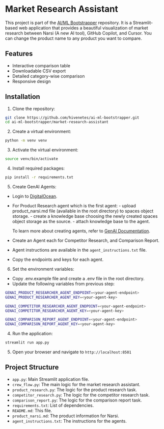 # Market Research Assistant

This project is part of the [AI/ML Bootstrapper](https://github.com/hivenetes/ai-ml-bootstrapper) repository. It is a Streamlit-based web application that provides a beautiful visualization of market research between Narsi (A new AI tool), GitHub Copilot, and Cursor. You can change the product name to any product you want to compare.

## Features

- Interactive comparison table
- Downloadable CSV export
- Detailed category-wise comparison
- Responsive design

## Installation

1. Clone the repository:

``` bash
git clone https://github.com/hivenetes/ai-ml-bootstrapper.git
cd ai-ml-bootstrapper/market-research-assistant
```

2. Create a virtual environment:

``` bash
python -m venv venv
```

3. Activate the virtual environment:

``` bash
source venv/bin/activate
```

4. Install required packages:

``` bash
pip install -r requirements.txt
```

5. Create GenAI Agents:
- Login to [DigitalOcean](https://cloud.digitalocean.com/login).
- For Product Research agent which is the first agent:
        - upload product_narsi.md file (available in the root directory) to spaces object storage.
        - create a knowledge base choosing the newly created spaces object storage as the source.
        - attach knowledge base to the agent. 

  To learn more about creating agents, refer to [GenAI Documentation](https://docs.digitalocean.com/products/genai-platform/how-to/manage-ai-agent/).
- Create an Agent each for Competitor Research, and Comparison Report.
- Agent instructions are available in the `agent_instructions.txt` file.
- Copy the endpoints and keys for each agent.


6. Set the environment variables:  

- Copy .env.example file and create a .env file in the root directory.
- Update the following variables from previous step:

``` bash
GENAI_PRODUCT_RESEARCHER_AGENT_ENDPOINT=<your-agent-endpoint>
GENAI_PRODUCT_RESEARCHER_AGENT_KEY=<your-agent-key>

GENAI_COMPETITOR_RESEARCHER_AGENT_ENDPOINT=<your-agent-endpoint>
GENAI_COMPETITOR_RESEARCHER_AGENT_KEY=<your-agent-key>

GENAI_COMPARISON_REPORT_AGENT_ENDPOINT=<your-agent-endpoint>
GENAI_COMPARISON_REPORT_AGENT_KEY=<your-agent-key>
```

4. Run the application:

``` bash
streamlit run app.py
```

5. Open your browser and navigate to `http://localhost:8501`


## Project Structure

- `app.py`: Main Streamlit application file.
- `crew_flow.py`: The main logic for the market research assistant.
- `product_research.py`: The logic for the product research task.
- `competitor_research.py`: The logic for the competitor research task.
- `comparison_report.py`: The logic for the comparison report task.
- `requirements.txt`: List of dependencies.
- `README.md`: This file.
- `product_narsi.md`: The product information for Narsi.
- `agent_instructions.txt`: The instructions for the agents.
